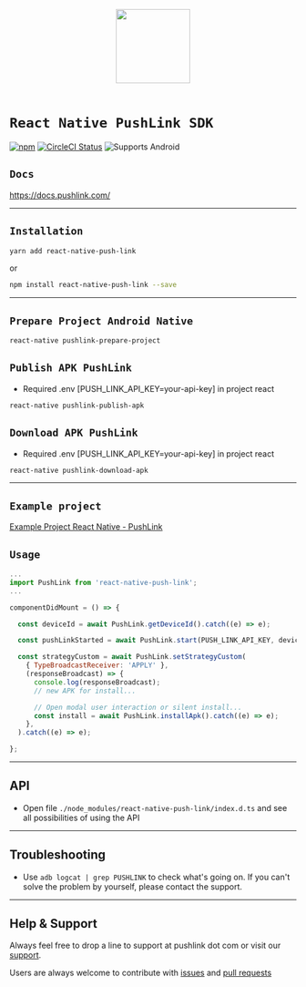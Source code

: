 <p align="center">
  <img src="https://pushlink.com/javax.faces.resource/images/site/logo-verde.png.xhtml?ln=pushlink" height='130' />
  </br>
  </br>
</p>

# `React Native PushLink SDK`

[![npm](https://img.shields.io/npm/v/react-native-push-link)](https://www.npmjs.com/package/react-native-push-link) [![CircleCI Status](https://img.shields.io/circleci/project/github/diogo-bruno/react-native-push-link/circleci-project-setup.svg)](https://circleci.com/gh/diogo-bruno/workflows/react-native-push-link/tree/master) ![Supports Android](https://img.shields.io/badge/platforms-android-lightgrey.svg)

## `Docs`

<https://docs.pushlink.com/>

---

## `Installation`

```sh
yarn add react-native-push-link
```

or

```sh
npm install react-native-push-link --save
```

---

## `Prepare Project Android Native`

```sh
react-native pushlink-prepare-project
```

## `Publish APK PushLink`

- Required .env [PUSH_LINK_API_KEY=your-api-key] in project react

```sh
react-native pushlink-publish-apk
```

## `Download APK PushLink`

- Required .env [PUSH_LINK_API_KEY=your-api-key] in project react

```sh
react-native pushlink-download-apk
```

---

## `Example project`

[Example Project React Native - PushLink](https://github.com/diogo-bruno/react-native-push-link-example)

## `Usage`

```javascript
...
import PushLink from 'react-native-push-link';
...

componentDidMount = () => {

  const deviceId = await PushLink.getDeviceId().catch((e) => e);

  const pushLinkStarted = await PushLink.start(PUSH_LINK_API_KEY, deviceId).catch((e) => e);

  const strategyCustom = await PushLink.setStrategyCustom(
    { TypeBroadcastReceiver: 'APPLY' },
    (responseBroadcast) => {
      console.log(responseBroadcast);
      // new APK for install...

      // Open modal user interaction or silent install...
      const install = await PushLink.installApk().catch((e) => e);
    },
  ).catch((e) => e);

};
```

---

## API

- Open file `./node_modules/react-native-push-link/index.d.ts` and see all possibilities of using the API

---

## Troubleshooting

- Use `adb logcat | grep PUSHLINK` to check what's going on. If you can't solve the problem by yourself, please contact the support.

---

## Help & Support

Always feel free to drop a line to support at pushlink dot com or visit our [support](https://www.pushlink.com/support.xhtml).

Users are always welcome to contribute with [issues](https://github.com/diogo-bruno/react-native-push-link/issues) and [pull requests](https://github.com/diogo-bruno/react-native-push-link/pulls)
